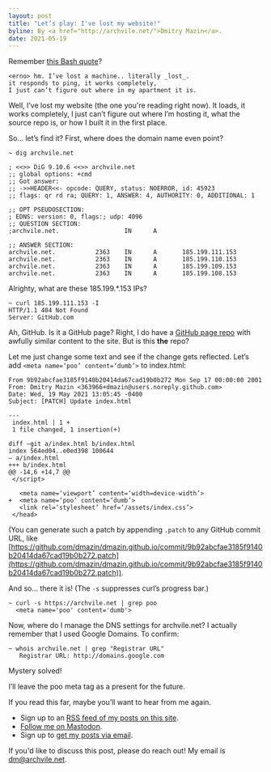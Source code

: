 ```yaml
---
layout: post
title: "Let’s play: I've lost my website!"
byline: By <a href="http://archvile.net/">Dmitry Mazin</a>.
date: 2021-05-19
---
```

Remember [this Bash quote](http://www.bash.org/?5273)?

```
<erno> hm. I’ve lost a machine.. literally _lost_.
it responds to ping, it works completely,
I just can’t figure out where in my apartment it is.
```

Well, I’ve lost my website (the one you're reading right now). It loads, it works completely, I just can’t figure out where I’m hosting it, what the source repo is, or how I built it in the first place.

So… let’s find it?
First, where does the domain name even point?

```
~ dig archvile.net

; <<>> DiG 9.10.6 <<>> archvile.net
;; global options: +cmd
;; Got answer:
;; ->>HEADER<<- opcode: QUERY, status: NOERROR, id: 45923
;; flags: qr rd ra; QUERY: 1, ANSWER: 4, AUTHORITY: 0, ADDITIONAL: 1

;; OPT PSEUDOSECTION:
; EDNS: version: 0, flags:; udp: 4096
;; QUESTION SECTION:
;archvile.net.                  IN      A

;; ANSWER SECTION:
archvile.net.           2363    IN      A       185.199.111.153
archvile.net.           2363    IN      A       185.199.110.153
archvile.net.           2363    IN      A       185.199.109.153
archvile.net.           2363    IN      A       185.199.108.153
```

Alrighty, what are these 185.199.*.153 IPs?

```
~ curl 185.199.111.153 -I
HTTP/1.1 404 Not Found
Server: GitHub.com
```

Ah, GitHub. Is it a GitHub page?
Right, I do have a [GitHub page repo](https://github.com/dmazin/dmazin.github.io) with awfully similar content to the site. But is this **the** repo?

Let me just change some text and see if the change gets reflected.
Let’s add `<meta name=‘poo’ content=‘dumb’>` to index.html:

```
From 9b92abcfae3185f9140b20414da67cad19b0b272 Mon Sep 17 00:00:00 2001
From: Dmitry Mazin <363966+dmazin@users.noreply.github.com>
Date: Wed, 19 May 2021 13:05:45 -0400
Subject: [PATCH] Update index.html

---
 index.html | 1 +
 1 file changed, 1 insertion(+)

diff —git a/index.html b/index.html
index 564ed04..e0ed398 100644
— a/index.html
+++ b/index.html
@@ -14,6 +14,7 @@
 </script>
 
   <meta name=‘viewport’ content=‘width=device-width’>
+  <meta name=‘poo’ content=‘dumb’>
   <link rel=‘stylesheet’ href=‘/assets/index.css’>
 </head>
```

(You can generate such a patch by appending `.patch` to any GitHub commit URL, like [https://github.com/dmazin/dmazin.github.io/commit/9b92abcfae3185f9140b20414da67cad19b0b272.patch](https://github.com/dmazin/dmazin.github.io/commit/9b92abcfae3185f9140b20414da67cad19b0b272.patch)).

And so… there it is! (The `-s` suppresses curl’s progress bar.)
```
~ curl -s https://archvile.net | grep poo
  <meta name='poo' content='dumb'>
```

Now, where do I manage the DNS settings for archvile.net? I actually remember that I used Google Domains.  To confirm:

```
~ whois archvile.net | grep "Registrar URL"
   Registrar URL: http://domains.google.com
```

Mystery solved!

I’ll leave the poo meta tag as a present for the future.

If you read this far, maybe you’ll want to hear from me again.
* Sign up to an [RSS feed of my posts on this site](https://archvile.net/feed.xml).
* [Follow me on Mastodon](https://file-explorers.club/@dmitry).
* Sign up to [get my posts via email](https://docs.google.com/forms/d/e/1FAIpQLSePJIQBenOoP1GGe26exOhgPCKdqgY4j36D_WAvhTzudcioWA/viewform?usp=sf_link).

If you'd like to discuss this post, please do reach out! My email is [dm@archvile.net]().
